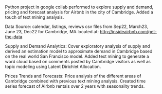 Python project in google collab performed to explore supply and demand, pricing and forecast analysis for Airbnb in the city of Cambridge. Added a touch of text mining analysis.

Data Source: calendar, listings, reviews csv files from Sep22, March23, June 23, Dec22 for Cambridge, MA located at: http://insideairbnb.com/get-the-data

Supply and Demand Analytics: Cover exploratory analysis of supply and derived an estimation model to approximate demand in Cambridge based on the real world San Francisco model. Added text mining to generate a word cloud based on comments posted by Cambridge visitors as well as topic modeling using Latent Dirichlet Allocation.

Prices Trends and Forecasts: Price analysis of the different areas of Cambridge combined with previous text mining analysis. Created time series forecast of Airbnb rentals over 2 years with seasonality trends. 
